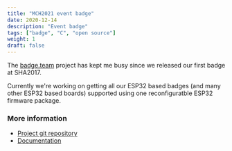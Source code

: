 ```yaml
---
title: "MCH2021 event badge"
date: 2020-12-14
description: "Event badge"
tags: ["badge", "C", "open source"]
weight: 1
draft: false
---
```


The [badge.team](https://badge.team) project has kept me busy since we released our first badge at SHA2017.

Currently we're working on getting all our ESP32 based badges (and many other ESP32 based boards) supported using one reconfiguratble ESP32 firmware package.

### More information

 - [Project git repository](https://github.com/badgeteam/esp32-platform-firmware)
 - [Documentation](https://docs.badge.team/)
